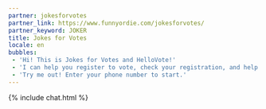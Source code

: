 ```yaml
---
partner: jokesforvotes
partner_link: https://www.funnyordie.com/jokesforvotes/
partner_keyword: JOKER
title: Jokes for Votes
locale: en
bubbles:
 - 'Hi! This is Jokes for Votes and HelloVote!'
 - 'I can help you register to vote, check your registration, and help your friends register'
 - 'Try me out! Enter your phone number to start.'
---
```

{% include chat.html %}



